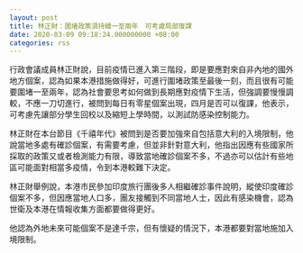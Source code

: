 ```yaml
---
layout: post
title: 林正財：圍堵政策須持續一至兩年　可考慮局部復課
date: 2020-03-09 09:18:24.000000000 +08:00
categories: rss
---
```


行政會議成員林正財說，目前疫情已進入第三階段，即是要應對來自非內地的國外地方個案，認為如果本港措施做得好，可進行圍堵政策至最後一刻，而且很有可能要圍堵一至兩年，認為社會要思考如何做到長期應對疫情下生活，但強調要慢慢調較，不應一刀切進行，被問到每日有零星個案出現，四月是否可以復課，他表示，可考慮先讓部分學生回校以及縮短上學時間，以測試防感染控制能力。

林正財在本台節目《千禧年代》被問到是否要加強來自包括意大利的入境限制，他說當地多處有確診個案，有需要考慮，但並非針對意大利，他指出因應有些國家所採取的政策又或者檢測能力有限，導致當地確診個案不多，不過亦可以估計有些地區可能面對相當多疫情，令到本港較難下決定。

林正財舉例說，本港市民參加印度旅行團後多人相繼確診事件說明，縱使印度確診個案不多，但因應當地人口多，團友接觸到不同當地人士，因此有感染機會，認為世衛及本港在情報收集方面都要做得更好。

他認為外地未來可能個案不是達千宗，但有懷疑的情況下，本港都要對當地施加入境限制。
